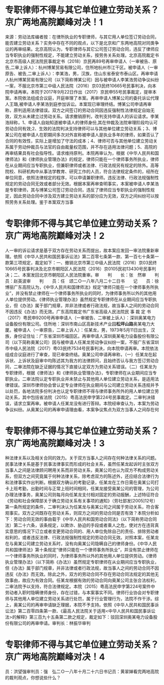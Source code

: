 # 专职律师不得与其它单位建立劳动关系？京广两地高院巅峰对决！1

来源：劳动法库编者按：在律所执业的专职律师，与其它用人单位签订劳动合同，能否建立劳动关系？实务中存在不同的观点，以下是北京和广东两地高院对同类争议的再审结果。北京高院认为，专职律师与其它公司签订劳动合同，违反了律师应当专职执业的强制性规定，不能建立劳动关系，按劳务关系处理。北京高院裁定书北京市高级人民法院民事裁定书（2018）京民再89号再审申请人（一审被告、原告,二审上诉人）：杭州博某贸易有限公司，住所地杭州市江干区。被申请人（一审原告、被告,二审上诉人）：李某浩，男，汉族，住山东省泰安市泰山区。再审申请人杭州博某贸易有限公司（以下简称博某公司）因与被申请人李某浩劳动争议纠纷一案，不服北京市第三中级人民法院（2016）京03民终10665号民事判决，向本院申请再审。本院于2017年9月22日作出（2017）京民申55号民事裁定，提审本案。本院依法组成合议庭，开庭审理了本案。再审申请人博某公司的委托诉讼代理人王璐,被申请人李某浩到庭参加诉讼。本案现已审理终结。博某公司申请再审称，原判适用法律错误。双方之间签订的劳动合同因违反强制性法律规定自始无效，双方从未建立过劳动关系。请求撤销原判，改判支持申请人的诉讼请求。李某浩辩称，1、申请人自始知道被申请人的律师身份,其在仲裁及法院审理阶段均认可劳动合同有效;2、生效的法院判决支持律师可以与其他单位建立劳动关系；3、博某公司在被申请人在职期间多次对外宣称被申请人是执业多年的律师，如果否认了合同的有效性，实际上是增加了守法的成本；4、律师可否与其他单位建立劳动关系属于劳动仲裁员与法官的自由裁量权范围，并不存在适用法律问题；5、高院的再审结果具有社会指导性。请求维持原判。本院再审认为，根据《中华人民共和国律师法》和《律师执业管理办法》的规定，律师只能在一个律师事务所执业，律师在从业期间应当专职执业，但兼职律师或者法律、行政法规另有规定的除外。高等院校、科研机构中从事法学教育、研究工作的人员，符合法律规定条件的，经所在单位同意，依照法律规定的程序，可以申请兼职律师。违反法律、行政法规强制性规定的劳动合同无效或者部分无效。根据本案再审查明事实，本案被申请人李某浩是专职律师，其与博某公司签订劳动合同，违反了律师应当专职执业的强制性规定，因此劳动合同中涉及双方建立劳动关系的部分应为无效，双方之间纠纷可以按照劳务关系处理。鉴于本案双方当事

# 专职律师不得与其它单位建立劳动关系？京广两地高院巅峰对决！2

人一审的诉讼请求是基于双方存在劳动关系而提出，故本案应发回一审法院重新审理。依照《中华人民共和国民事诉讼法》第二百零七条第一款、第一百七十条第一款第三项规定，裁定如下：一、撤销北京市第三中级人民法院（2016）京03民终10665号民事判决及北京市朝阳区人民法院（2016）京0105民初13430号民事判决；二、本案发回北京市朝阳区人民法院重审。审　　判　　长：张　然审　　判　　员：赵英波审　　判　　员：任　颂二Ｏ一八年八月二十二日书　　记　　员：徐博丽广东高院认为，《中华人民共和国律师法》规定“律师只能在一个律师事务所执业”，并没有禁止律师在一个律师事务所执业的同时，为律师事务所以外的其他用人单位提供劳动。《律师执业管理办法》虽然规定专职律师在从业期间应当专职执业，但《办法》属于部门规章，并非法律或者行政法规，故当事人之间的劳动合同不因违反《办法》而无效。广东高院裁定书广东省高级人民法院民 事 裁 定 书（2017）粤民申9200号再审申请人（一审被告、二审被上诉人）：深圳奥某电力设备股份有限公司。住所地：深圳市南山区高新技术产业园**松坪山路**奥某电力大厦。被申请人（一审原告，二审上诉人）：任某龙，男，1973年5月11日出生，汉族，身份证住址：广东省深圳市福田区。再审申请人深圳奥某电力设备股份有限公司（以下简称奥某公司）因与被申请人任某龙劳动争议纠纷一案，不服广东省深圳市中级人民法院（2017）粤03民终7534号民事判决，向本院申请再审。本院依法组成合议庭进行了审查，现已审查终结。奥某公司申请再审称，（一）任某龙在起诉状、上诉状及庭审中均陈述其为我方的法律顾问，且始终否认与我方签订劳动合同，二审法院在缺乏证据的情况下直接认定双方为劳动关系错误。（二）任某龙为专职律师，根据《律师法》和《律师执业管理办法》，专职律师在从业期间应当专职执业。二审法院认定专职执业并未禁止与其他用人单位建立劳动关系，是适用法律错误。深圳市律师协会曾认定专业律师在执业期间与公司建立劳动关系违规并予以处罚，各地法院多份判决也认定专职律师不得与律师事务所外的用人单位建立劳动关系，其中包括省法院（2015）粤高法民申字第224号民事裁定。二审判决错误，请求立案再审。被申请人任某龙没有进行答辩。本院经审查认为，本案为劳动争议纠纷。从奥某公司的再审申请理由看，本案争议焦点为双方当事人之间存在何

# 专职律师不得与其它单位建立劳动关系？京广两地高院巅峰对决！3

种法律关系以及相关合同的效力。关于双方当事人之间存在何种法律关系的问题。民事法律关系是基于民事法律事实而形成的社会关系，虽然任某龙起诉时主张双方当事人之间是法律顾问聘用关系而非劳动关系，奥某公司也认为双方不构成劳动关系，但双方之间究竟属于何种法律关系，除考虑双方的陈述外，还应结合法律行为和法律事实作出判断。根据双方确认的考勤记录，任某龙在工作日需在奥某公司打卡上班考勤，出勤时间与正常上班时间相同，任某龙接受奥某公司的管理，为公司办理法律事务，奥某公司则每月向任某龙支付相对固定的劳动报酬，上述特征符合《劳动和社会保障部关于确立劳动关系有关事项的通知》（劳社部发[2005]12号）第一条所规定的条件，二审判决认为任某龙与奥某公司之间属于劳动关系，符合客观事实。双方之间既存在劳动关系，则双方之间的劳动合同是否有效？本院分析如下：劳动合同无效的事由载于《中华人民共和国劳动合同法》（以下简称劳动合同法）第二十六条，该条规定，以欺诈、胁迫的手段或者乘人之危，使对方在违背真实意思的情况下订立或者变更劳动合同的、用人单位免除自己的责任、排除劳动者权利的，或者违反法律、行政法规强制性规定的劳动合同无效。对照本案，任某龙在与奥某公司建立劳动关系时，没有向奥某公司隐瞒自己的律师身份。《中华人民共和国律师法》第十条规定“律师只能在一个律师事务所执业”，并没有禁止律师在一个律师事务所执业的同时，为律师事务所以外的其他用人单位提供劳动。《律师执业管理办法》（以下简称《办法》）虽然规定专职律师在从业期间应当专职执业，但《办法》属于部门规章，并非法律或者行政法规，故当事人之间的劳动合同不因违反《办法》而无效。除此之外，双方的劳动合同不存在劳动合同法规定的其他无效事由，故应为有效合同。任某龙根据有效的劳动合同向奥某公司主张合法权利，二审法院予以支持，符合法律规定。本院（2015）粤高法民申字第224号案件中劳动者入职时隐瞒律师身份，存在过错，与本案事实不同。律师行业协会对专职律师与其他用人单位建立劳动关系进行处罚，属于行业管理行为，法院不作干涉。综上，奥某公司的再审申请缺乏理据，本院不予支持。依照《中华人民共和国民事诉讼法》第二百零四条第一款、《最高人民法院关于适用<中华人民共和国民事诉讼法>的解释》第三百九十五条第二款之规定，裁定如下：驳回深圳奥某电力设备股份有限公司的再审申请。审判长：林振华审判

# 专职律师不得与其它单位建立劳动关系？京广两地高院巅峰对决！4

员：洪望强审判员：强　弘二Ｏ一八年十月二十六日书记员：黄翠婵看完两地高院的裁判观点，你想说些什么？

